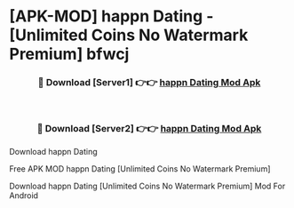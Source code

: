# [APK-MOD] happn  Dating - [Unlimited Coins No Watermark Premium] bfwcj



<div align="center">
<h3>🔴 Download [Server1] 👉👉 <a href="https://momento.my/?title=happn__Dating">happn  Dating Mod Apk</a></h3><br>

<h3>🔴 Download [Server2] 👉👉 <a href="https://momento.my/?title=happn__Dating">happn  Dating Mod Apk</a></h3>
</div>



Download happn  Dating 

Free APK MOD happn  Dating [Unlimited Coins No Watermark Premium]

Download happn  Dating [Unlimited Coins No Watermark Premium] Mod For Android
